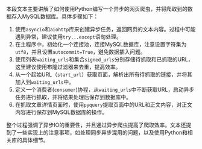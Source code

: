 本段文本主要讲解了如何使用Python编写一个异步的网页爬虫，并将爬取到的数据存入MySQL数据库。具体步骤如下：

1. 使用`asyncio`和`aiohttp`库来创建异步任务，返回网页的文本内容。过程中可能遇到异常，建议使用`try...except`语句处理。
2. 在主程序中，初始化一个连接池，连接MySQL数据库，注意设置字符集为`utf8`，并且设置`autocommit=True`，避免数据插入问题。
3. 使用列表`waiting_urls`和集合`signed_urls`分别存储待抓取和已抓取的URL，这里建议使用布隆过滤器来去重，提高效率。
4. 从一个起始URL（`start_url`）获取页面，解析出所有待抓取的链接，并将其加入到`waiting_urls`中。
5. 定义一个消费者(`consumer`)协程，从`waiting_urls`中不断获取URL，启动异步任务进行抓取，并将结果处理后保存到数据库中。
6. 在抓取文章详情页面时，使用`pyquery`提取页面中的URL和正文内容，对正文内容进行保存到MySQL数据库的操作。

整个过程强调了异步IO的重要性，并且通过异步爬虫提高了爬取效率。文本还提到了一些实现上的注意事项，如处理同步异步混用的问题，以及使用Python和相关库的具体细节。